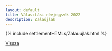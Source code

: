 ```yaml
---
layout: default
title: Választási névjegyzék 2022
description: Zalaújlak
---
```


{% include settlementHTMLs/Zalauujlak.html %}

[Vissza](../)